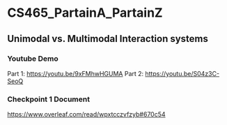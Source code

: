 # CS465_PartainA_PartainZ

## Unimodal vs. Multimodal Interaction systems

### Youtube Demo
Part 1: https://youtu.be/9xFMhwHGUMA
Part 2: https://youtu.be/S04z3C-SeoQ

### Checkpoint 1 Document
https://www.overleaf.com/read/wpxtcczvfzyb#670c54
